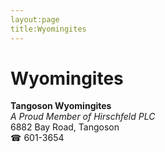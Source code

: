 ```yaml
---
layout:page
title:Wyomingites
---
```

# Wyomingites

**Tangoson Wyomingites**  
_A Proud Member of Hirschfeld PLC_  
6882 Bay Road, Tangoson  
☎ 601-3654



